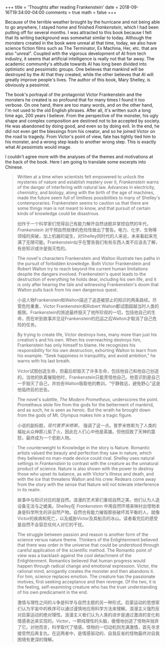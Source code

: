 +++
title = 'Thoughts after reading Frankenstein'
date = 2018-09-16T19:34:00-04:00
comments = true
math = false
+++

Because of the terrible weather brought by the hurricane and not being able to go anywhere, I stayed home and finished _Frankenstein_, which I had been putting off for several months. I was attracted to this book because I felt that its writing background was somewhat similar to today. Although the monsters created in the book were unreal at that time, today, we also have science fiction films such as The Terminator, Ex Machina, Her, etc. that are also "unreal". Coupled with the vigorous development of AI from tech industry, it seems that artificial intelligence is really not that far away. The academic community's attitude towards AI has long been divided into optimistic and pessimistic groups. One believes that mankind will be destroyed by the AI that they created, while the other believes that AI will greatly improve people's lives. The author of this book, Mary Shelley, is obviously a pessimist.

The book's portrayal of the protagonist Victor Frankenstein and the monsters he created is so profound that for many times I found it too verbose. On one hand, there are too many words, and on the other hand, I'm not used to the old English phrases. After all, it's written such a long time ago, 200 years I believe. From the perspective of the monster, his ugly shape and complex composition are destined not to be accepted by society. He was abandoned by doing good, and even so by doing evil. In the end, he did not even get the blessings from his creator, and so he joined Victor on the road to tragedy. From Victor's point of view, fate has tightly tied him to his monster, and a wrong step leads to another wrong step. This is exactly what AI pessimists would image.

I couldn't agree more with the analyses of the themes and motivations at the back of the book. Here I am going to translate some excerpts into Chinese.

> Written at a time when scientists felt empowered to unlock the mysteries of nature and establish mastery over it, _Frankenstein_ warns of the danger of interfering with natural law. Advances in electricity, chemistry, and biology, along with the birth of the age of machines, made the future seem full of limitless possibilities to many of Shelley's contemporaries. Frankenstein seems to caution us that there are some things man is not meant to know, and that pursuit of certain kinds of knowledge could be disastrous.
>
> 创作于一个科学家们觉得自己有能力解开自然谜题并掌控自然的年代，_Frankenstein_ 对干预自然规律的危险性做出了警告。电力、化学、生物等领域的突破，加上机器的诞生，对Shelley同时代的人来说，未来看起来充满了无限可能。Frankenstein似乎在警告我们有些东西人类不应该去了解，有些知识或许是毁灭性的。

> The novel's characters Frankenstein and Walton illustrate two paths in the pursuit of forbidden knowledge. Both Victor Frankenstein and Robert Walton try to reach beyond the current human limitations despite the dangers involved. Frankenstein's quest leads to the destruction of everything he holds dear, including his own life, and it is only after hearing the tale and witnessing Frankenstein's doom that Walton pulls back from his own dangerous quest.
>
> 小说人物Frankenstein和Walton描述了追逐被禁止的知识的两条路经。尽管危险重重，Victor Frankenstein和Robert Walton都试图超越当时人类的极限。Frankenstein的旅途最终毁灭了他所珍视的一切，包括他自己的生命，而在听到故事并见证Frankenstein的厄运之后Walton才取消了自己危险的任务。

> By trying to create life, Victor destroys lives, many more than just his creation's and his own. When his overreaching destroys him, Frankenstein has only himself to blame. He recognizes his responsibility for his own destruction, exhorting Walton to learn from his example. "Seek happiness in tranquillity, and avoid ambition," he warns with his last breath.
>
> Victor试图创造生命，但最后却毁灭了许多生命，包括他自己和他自己创造的。当他的执着摧毁他时，Frankenstein只能责怪他自己。他意识到是自己一手毁灭了自己，并劝告Walton吸取他的教训。“宁静致远，避免野心”这是他临终前的忠告。

> The novel's subtitle, _The Modern Prometheus_, underscores the point. Prometheus stole fire from the gods for the betterment of mankind, and as such, he is seen as heroic. But the wrath he brought down from the gods of Mt. Olympus makes him a tragic figure.
>
> 小说的副标题，_现代普罗米修斯_， 强调了这一点。普罗米修斯为了人类的福祉从众神那儿偷了火，因此在人们心中他是英雄。但他招致了天神的震怒，最终成为一个悲剧人物。

> The counterweight to Knowledge in the story is Nature. Romantic artists valued the beauty and perfection they saw in nature, which they believed no man-made device could rival. Shelley uses natural settings in _Frankenstein_ to contrast with the creature as the unnatural product of science. Nature is also shown with the power to destroy those who upset its balance, as with Victor's illness and death, and with the ice that threatens Walton and his crew. Redears come away from the story with the sense that Nature will not tolerate interference in its realm.
>
> 故事中与知识对应的是自然。浪漫的艺术家们重视自然之美，他们认为人造设备无法与之媲美。Shelley在 _Frankenstein_ 中用自然环境来映衬出怪物本身是科学所生的非自然产物。自然也有能力摧毁那些破坏其平衡的人，就像Victor的疾病和死亡，以及威胁Victor及其船员的冰山。读者看完后的感受是自然不会容忍任何人对它的干扰。

> The struggle between passion and reason is another form of the science versus nature theme. Thinkers of the Enlightenment believed that there was order in the universe that could be understood through careful application of the scientific method. The Romantic point of view was a backlash against the cool detachment of the Enlightenment. Romantics believed that human progress would happen through radical change and emotional expression. Victor, the rational mind, arrogantly creates the monster and then abandons it. For him, science replaces emotion. The creature has the passionate motives, first seeking acceptance and then revenge. Of the two, it is the feeling, self-examining creature who has the truer understanding of his own predicament in the end.
>
> 激情与理性之间的斗争是科学与自然主题的另一种形式。启蒙运动的思想家们认为宇宙中的秩序可以通过谨慎地应用科学方法来理解。浪漫主义强烈反对启蒙运动的绝对理性。浪漫主义者们认为人类的进步是通过激进的变化和情感表达来实现的。Victor，一颗纯理性的头脑，傲慢地创造了怪物并抛弃了它。对他而言，科学取代了情感。怪物的一切动机则充满激情，首先寻求接受然后再复仇。在这两者中，是情感驱动的、自我反省的怪物最终对自我困境有更深的理解。
